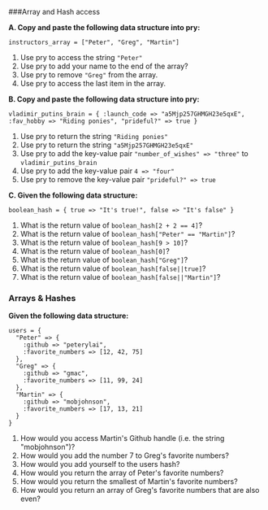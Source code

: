 ###Array and Hash access

**A. Copy and paste the following data structure into pry:**

`instructors_array = ["Peter", "Greg", "Martin"]`

1. Use pry to access the string `"Peter"`
2. Use pry to add your name to the end of the array?
3. Use pry to remove `"Greg"` from the array.
4. Use pry to access the last item in the array. 

**B. Copy and paste the following data structure into pry:**

`vladimir_putins_brain = { :launch_code => "a5Mjp257GHMGH23e5qxE", :fav_hobby => "Riding ponies", "prideful?" => true }`

1. Use pry to return the string `"Riding ponies"`
2. Use pry to return the string `"a5Mjp257GHMGH23e5qxE"`
3. Use pry to add the key-value pair `"number_of_wishes" => "three"` to `vladimir_putins_brain`
4. Use pry to add the key-value pair `4 => "four"`
5. Use pry to remove the key-value pair `"prideful?" => true`

**C. Given the following data structure:**

`boolean_hash = { true => "It's true!", false => "It's false" }`

1. What is the return value of `boolean_hash[2 + 2 == 4]`?
2. What is the return value of `boolean_hash["Peter" == "Martin"]`?
3. What is the return value of `boolean_hash[9 > 10]`?
4. What is the return value of `boolean_hash[0]`?
5. What is the return value of `boolean_hash["Greg"]`?
6. What is the return value of `boolean_hash[false||true]`?
6. What is the return value of `boolean_hash[false||"Martin"]`?

### Arrays & Hashes
**Given the following data structure:**

    users = {
      "Peter" => {
        :github => "peterylai",
        :favorite_numbers => [12, 42, 75]
      },
      "Greg" => {
        :github => "gmac",
        :favorite_numbers => [11, 99, 24]
      },
      "Martin" => {
        :github => "mobjohnson",
        :favorite_numbers => [17, 13, 21]
      }
    }

1. How would you access Martin's Github handle (i.e. the string "mobjohnson")?
2. How would you add the number 7 to Greg's favorite numbers?
3. How would you add yourself to the users hash?
4. How would you return the array of Peter's favorite numbers?
5. How would you return the smallest of Martin's favorite numbers?
6. How would you return an array of Greg's favorite numbers that are also even?
